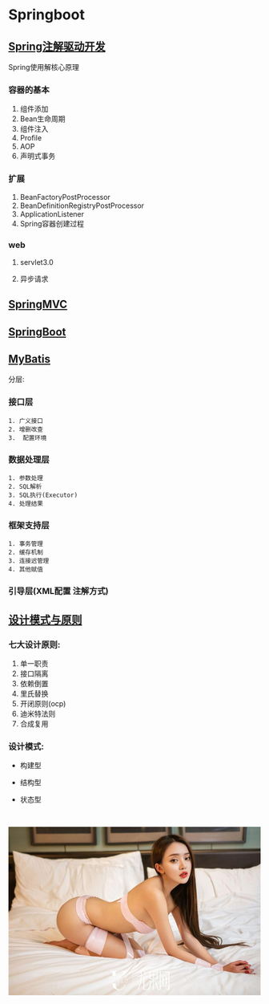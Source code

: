 # Springboot

## [Spring注解驱动开发](./src/main/java/com/tree/bootroad/v001spring/atguigu/README.md)

Spring使用解核心原理
### 容器的基本

1. 组件添加
1. Bean生命周期
1. 组件注入
1. Profile
1. AOP
1. 声明式事务

### 扩展

1. BeanFactoryPostProcessor
1. BeanDefinitionRegistryPostProcessor
1. ApplicationListener
1. Spring容器创建过程

### web

1. servlet3.0

1. 异步请求

   

## [SpringMVC](./src/main/java/com/tree/bootroad/v002springmvc/atguigu/README.md)



## [SpringBoot](./src/main/java/com/tree/bootroad/README.md)



## [MyBatis](./src/main/java/com/tree/bootroad/README.md)  

分层:      

### 接口层

	1. 广义接口 
 	2. 增删改查
 	3.  配置环境

### 数据处理层

	1. 参数处理
 	2. SQL解析
 	3. SQL执行(Executor)
 	4. 处理结果

### 框架支持层

	1. 事务管理
 	2. 缓存机制
 	3. 连接迟管理
 	4. 其他赋值

### 引导层(XML配置 注解方式)



## [设计模式与原则](src/main/java/com/tree/bootroad/v004designpattern/atguigu/README.md)  

### 七大设计原则:

1. 单一职责
2. 接口隔离
3. 依赖倒置
4. 里氏替换
5. 开闭原则(ocp)
6. 迪米特法则
7. 合成复用

### 设计模式:

- 构建型    

- 结构型    

- 状态型   

  ​     

![MM](./src/main/resources/imgs/3c0ce8a8ed512f6e8d9ab0cebef7d67e5c0c5946.jpg)